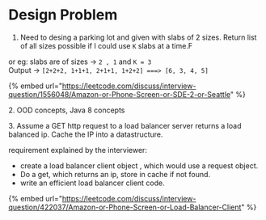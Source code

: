 # Design Problem



1. Need to desing a parking lot and given with slabs of 2 sizes. Return list of all sizes possible if I could use `K` slabs at a time.F

or eg: slabs are of sizes ->  `2 , 1` and `K = 3`\
Output -> `[2+2+2, 1+1+1, 2+1+1, 1+2+2] ===> [6, 3, 4, 5]`

{% embed url="https://leetcode.com/discuss/interview-question/1556048/Amazon-or-Phone-Screen-or-SDE-2-or-Seattle" %}

2\. OOD concepts, Java 8 concepts

3\. Assume a GET http request to a load balancer server returns a load balanced ip. Cache the IP into a datastructure.

requirement explained by the interviewer:

* create a load balancer client object , which would use a request object.
* Do a get, which returns an ip, store in cache if not found.
* write an efficient load balancer client code.

{% embed url="https://leetcode.com/discuss/interview-question/422037/Amazon-or-Phone-Screen-or-Load-Balancer-Client" %}
